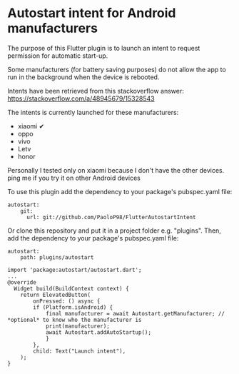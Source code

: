 # Autostart intent for Android manufacturers

The purpose of this Flutter plugin is to launch an intent to request permission for automatic start-up.

Some manufacturers (for battery saving purposes) do not allow the app to run in the background when the device is rebooted.

Intents have been retrieved from this stackoverflow answer: https://stackoverflow.com/a/48945679/15328543

The intents is currently launched for these manufacturers:

- xiaomi ✔
- oppo
- vivo
- Letv
- honor

Personally I tested only on xiaomi because I don't have the other devices. ping me if you try it on other Android devices

To use this plugin add the dependency to your package's pubspec.yaml file:

```
autostart:
    git:
      url: git://github.com/PaoloP98/FlutterAutostartIntent
```

Or clone this repository and put it in a project folder e.g. "plugins". Then, add the dependency to your package's pubspec.yaml file:

```
autostart:
    path: plugins/autostart
```



```
import 'package:autostart/autostart.dart';
...
@override
  Widget build(BuildContext context) {
  	return ElevatedButton(
	    onPressed: () async {
	    if (Platform.isAndroid) {
    		final manufacturer = await Autostart.getManufacturer; // *optional* to know who the manufacturer is
	    	print(manufacturer);
    		await Autostart.addAutoStartup();
    		}
    	},
    	child: Text("Launch intent"),
    );
}

```


